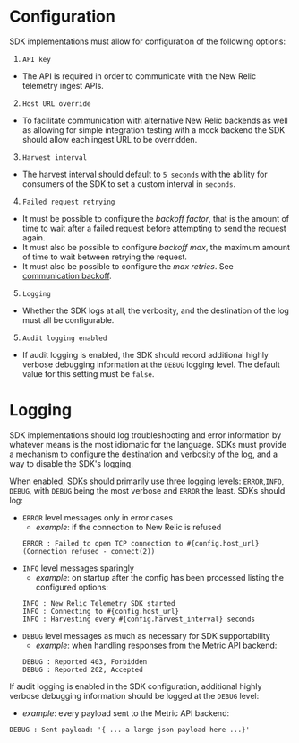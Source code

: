 # Configuration

SDK implementations must allow for configuration of the following options:

1. `API key`
  * The API is required in order to communicate with the New Relic telemetry ingest APIs.
2. `Host URL override`
  * To facilitate communication with alternative New Relic backends as well as allowing for simple integration testing with a mock backend the SDK should allow each ingest URL to be overridden.
3. `Harvest interval`
  * The harvest interval should default to `5 seconds` with the ability for consumers of the SDK to set a custom interval in `seconds`.
4. `Failed request retrying`
  * It must be possible to configure the _backoff factor_, that is the amount of time to wait
    after a failed request before attempting to send the request again.
  * It must also be possible to configure _backoff max_, the maximum amount of time to wait between retrying the request.
  * It must also be possible to configure the _max retries_.
    See [communication backoff](./communication.md#graceful-degradation).
5. `Logging`
  * Whether the SDK logs at all, the verbosity, and the destination of the log must all be configurable.
5. `Audit logging enabled`
  * If audit logging is enabled, the SDK should record additional highly verbose debugging information at the `DEBUG` logging level.  The default value for this setting must be `false`.

# Logging

SDK implementations should log troubleshooting and error information by whatever means is
the most idiomatic for the language. SDKs must provide a mechanism to configure the
destination and verbosity of the log, and a way to disable the SDK's logging.

When enabled, SDKs should primarily use three logging levels: `ERROR`,`INFO`, `DEBUG`,
with `DEBUG` being the most verbose and `ERROR` the least.  SDKs should log:

* `ERROR` level messages only in error cases
  * _example_: if the connection to New Relic is refused
  ```
  ERROR : Failed to open TCP connection to #{config.host_url} (Connection refused - connect(2))
  ```
* `INFO` level messages sparingly
  * _example_: on startup after the config has been processed listing the configured options:
  ```
  INFO : New Relic Telemetry SDK started
  INFO : Connecting to #{config.host_url}
  INFO : Harvesting every #{config.harvest_interval} seconds
  ```
* `DEBUG` level messages as much as necessary for SDK supportability
  * _example_: when handling responses from the Metric API backend:
  ```
  DEBUG : Reported 403, Forbidden
  DEBUG : Reported 202, Accepted
  ```

If audit logging is enabled in the SDK configuration, additional highly verbose debugging information should be logged at the `DEBUG` level:
  * _example_: every payload sent to the Metric API backend:
  ```
  DEBUG : Sent payload: '{ ... a large json payload here ...}'
  ```
